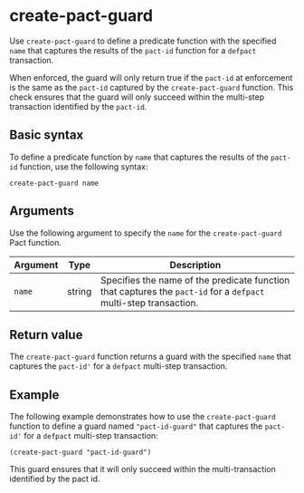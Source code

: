 # create-pact-guard

Use `create-pact-guard` to define a predicate function with the specified `name` that captures the results of the `pact-id` function for a `defpact` transaction. 

When enforced, the guard will only return true if the `pact-id` at enforcement is the same as the `pact-id` captured by the `create-pact-guard` function. 
This check ensures that the guard will only succeed within the multi-step transaction identified by the `pact-id`.

## Basic syntax

To define a predicate function by `name` that captures the results of the `pact-id` function, use the following syntax:

```pact
create-pact-guard name
```

## Arguments

Use the following argument to specify the `name` for the `create-pact-guard` Pact function.

| Argument | Type | Description |
| --- | --- | --- |
| `name` | string | Specifies the name of the predicate function that captures the `pact-id` for a `defpact` multi-step transaction. |

## Return value

The `create-pact-guard` function returns a guard with the specified `name` that captures the `pact-id'` for a `defpact` multi-step transaction.

## Example

The following example demonstrates how to use the `create-pact-guard` function to define a guard named `"pact-id-guard"` that captures the `pact-id'` for a `defpact` multi-step transaction:

```pact
(create-pact-guard "pact-id-guard")
```

This guard ensures that it will only succeed within the multi-transaction identified by the pact id.

